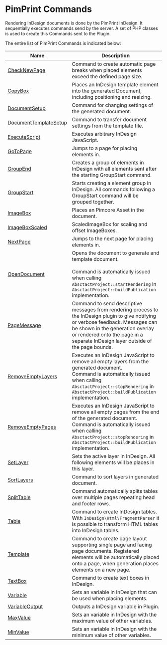 # PimPrint Commands

Rendering InDesign documents is done by the PimPrint InDesign. It sequentially executes commands send by the server.
A set of PHP classes is used to create this Commands sent to the Plugin.

The entire list of PimPrint Commands is indicated below:

| Name                                                                                                                                       | Description                                                                                                                                                                                                                                                  |
|--------------------------------------------------------------------------------------------------------------------------------------------|--------------------------------------------------------------------------------------------------------------------------------------------------------------------------------------------------------------------------------------------------------------|
| [CheckNewPage](https://github.com/mds-agenturgruppe/pimprint-core-bundle/tree/3.x/src/InDesign/Command/CheckNewPage.php)                   | Command to create automatic page breaks when placed elements exceed the defined page size.                                                                                                                                                                   |
| [CopyBox](https://github.com/mds-agenturgruppe/pimprint-core-bundle/tree/3.x/src/InDesign/Command/CopyBox.php)                             | Places an InDesign template element into the generated Document, including positioning and resizing.                                                                                                                                                         |
| [DocumentSetup](https://github.com/mds-agenturgruppe/pimprint-core-bundle/tree/3.x/src/InDesign/Command/DocumentSetup.php)                 | Command for changing settings of the generated document.                                                                                                                                                                                                     |
| [DocumentTemplateSetup](https://github.com/mds-agenturgruppe/pimprint-core-bundle/tree/3.x/src/InDesign/Command/DocumentTemplateSetup.php) | Command to transfer document settings from the template file.                                                                                                                                                                                                |
| [ExecuteScript](https://github.com/mds-agenturgruppe/pimprint-core-bundle/tree/3.x/src/InDesign/Command/ExecuteScript.php)                 | Executes arbitrary InDesign JavaScript.                                                                                                                                                                                                                      |
| [GoToPage](https://github.com/mds-agenturgruppe/pimprint-core-bundle/tree/3.x/src/InDesign/Command/GoToPage.php)                           | Jumps to a page for placing elements in.                                                                                                                                                                                                                     |
| [GroupEnd](https://github.com/mds-agenturgruppe/pimprint-core-bundle/tree/3.x/src/InDesign/Command/GroupEnd.php)                           | Creates a group of elements in InDesign with all elements sent after the starting GroupStart command.                                                                                                                                                        |
| [GroupStart](https://github.com/mds-agenturgruppe/pimprint-core-bundle/tree/3.x/src/InDesign/Command/GroupStart.php)                       | Starts creating a element group in InDesign. All commands following a GroupStart command will be grouped together.                                                                                                                                           |
| [ImageBox](https://github.com/mds-agenturgruppe/pimprint-core-bundle/tree/3.x/src/InDesign/Command/ImageBox.php)                           | Places an Pimcore Asset in the document.                                                                                                                                                                                                                     |
| [ImageBoxScaled](https://github.com/mds-agenturgruppe/pimprint-core-bundle/tree/3.x/src/InDesign/Command/ImageBoxScaled.php)               | ScaledImageBox for scaling and offset ImageBoxes.                                                                                                                                                                                                            |
| [NextPage](https://github.com/mds-agenturgruppe/pimprint-core-bundle/tree/3.x/src/InDesign/Command/NextPage.php)                           | Jumps to the next page for placing elements in.                                                                                                                                                                                                              |
| [OpenDocument](https://github.com/mds-agenturgruppe/pimprint-core-bundle/tree/3.x/src/InDesign/Command/OpenDocument.php)                   | Opens the document to generate and template document.<br><br>Command is automatically issued when calling `AbsctactProject::startRendering` in `AbsctactProject::buildPublication` implementation.                                                           |
| [PageMessage](https://github.com/mds-agenturgruppe/pimprint-core-bundle/tree/3.x/src/InDesign/Command/PageMessage.php)                     | Command to send descriptive messages from rendering process to the InDesign plugin to give notifying or verbose feedback. Messages can be shown in the generation overlay or rendered onto the page in a separate InDesign layer outside of the page bounds. |
| [RemoveEmptyLayers](https://github.com/mds-agenturgruppe/pimprint-core-bundle/tree/3.x/src/InDesign/Command/RemoveEmptyLayers.php)         | Executes an InDesign JavaScript to remove all empty layers from the generated document.<br>Command is automatically issued when calling `AbsctactProject::stopRendering` in `AbsctactProject::buildPublication` implementation.                              |
| [RemoveEmptyPages](https://github.com/mds-agenturgruppe/pimprint-core-bundle/tree/3.x/src/InDesign/Command/RemoveEmptyPages.php)           | Executes an InDesign JavaScript to remove all empty pages from the end of the generated document.<br>Command is automatically issued when calling `AbsctactProject::stopRendering` in `AbsctactProject::buildPublication` implementation.                    |
| [SetLayer](https://github.com/mds-agenturgruppe/pimprint-core-bundle/tree/3.x/src/InDesign/Command/SetLayer.php)                           | Sets the active layer in InDesign. All following elements will be places in this layer.                                                                                                                                                                      |
| [SortLayers](https://github.com/mds-agenturgruppe/pimprint-core-bundle/tree/3.x/src/InDesign/Command/SortLayers.php)                       | Command to sort layers in generated document.                                                                                                                                                                                                                |
| [SplitTable](https://github.com/mds-agenturgruppe/pimprint-core-bundle/tree/3.x/src/InDesign/Command/SplitTable.php)                       | Command automatically splits tables over multiple pages repeating head and footer rows.                                                                                                                                                                      |
| [Table](https://github.com/mds-agenturgruppe/pimprint-core-bundle/tree/3.x/src/InDesign/Command/Table.php)                                 | Command to create InDesign tables. With `InDesign\Html\FragmentParser` it is possible to transform HTML tables into InDesign tables.                                                                                                                         |
| [Template](https://github.com/mds-agenturgruppe/pimprint-core-bundle/tree/3.x/src/InDesign/Command/Template.php)                           | Command to create page layout supporting single page and facing page documents. Registered elements will be automatically placed onto a page, when generation places elements on a new page.                                                                 |
| [TextBox](https://github.com/mds-agenturgruppe/pimprint-core-bundle/tree/3.x/src/InDesign/Command/TextBox.php)                             | Command to create text boxes in InDesign.                                                                                                                                                                                                                    |
| [Variable](https://github.com/mds-agenturgruppe/pimprint-core-bundle/tree/3.x/src/InDesign/Command/Variable.php)                           | Sets an variable in InDesign that can be used when placing elements.                                                                                                                                                                                         |
| [VariableOutput](https://github.com/mds-agenturgruppe/pimprint-core-bundle/tree/3.x/src/InDesign/Command/VariableOutput.php)               | Outputs a InDesign variable in Plugin.                                                                                                                                                                                                                       |
| [MaxValue](https://github.com/mds-agenturgruppe/pimprint-core-bundle/tree/3.x/src/InDesign/Command/Variables/MaxValue.php)                 | Sets an variable in InDesign with the maximum value of other variables.                                                                                                                                                                                      |
| [MinValue](https://github.com/mds-agenturgruppe/pimprint-core-bundle/tree/3.x/src/InDesign/Command/Variables/MinValue.php)                 | Sets an variable in InDesign with the minimum value of other variables.                                                                                                                                                                                      |
